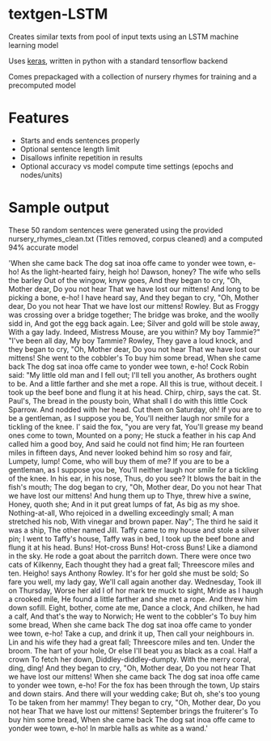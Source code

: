 # textgen-LSTM
Creates similar texts from pool of input texts using an LSTM machine learning model

Uses [keras](http://keras.io), written in python with a standard tensorflow backend

Comes prepackaged with a collection of nursery rhymes for training and a precomputed model

# Features

- Starts and ends sentences properly
- Optional sentence length limit
- Disallows infinite repetition in results
- Optional accuracy vs model compute time settings (epochs and nodes/units)

# Sample output

These 50 random sentences were generated using the provided nursery_rhymes_clean.txt (Titles removed, corpus cleaned) and a computed 94% accurate model

'When she came back The dog sat inoa offe came to yonder wee town, e-ho!
As the light-hearted fairy, heigh ho!
Dawson, honey? The wife who sells the barley Out of the wingow, knyw goes, And they began to cry, "Oh, Mother dear, Do you not hear That we have lost our mittens!
And long to be picking a bone, e-ho!
I have heard say, And they began to cry, "Oh, Mother dear, Do you not hear That we have lost our mittens!
Rowley. But as Froggy was crossing over a bridge together; The bridge was broke, and the woolly sidd in, And got the egg back again.
Lee; Silver and gold will be stole away, With a gay lady.
Indeed, Mistress Mouse, are you within?
My boy Tammie?" "I've been all day, My boy Tammie?
Rowley, They gave a loud knock, and they began to cry, "Oh, Mother dear, Do you not hear That we have lost our mittens!
She went to the cobbler's To buy him some bread, When she came back The dog sat inoa offe came to yonder wee town, e-ho!
Cock Robin said: "My little old man and I fell out; I'll tell you another, As brothers ought to be.
And a little farther and she met a rope.
All this is true, without deceit.
I took up the beef bone and flung it at his head.
Chirp, chirp, says the cat.
St. Paul's, The bread in the pousty boin, What shall I do with this little Cock Sparrow.
And nodded with her head.
Cut them on Saturday, oh!
If you are to be a gentleman, as I suppose you be, You'll neither laugh nor smile for a tickling of the knee.
I' said the fox, "you are very fat, You'll grease my beand ones come to town, Mounted on a pony; He stuck a feather in his cap And called him a good boy, And said he could not find him; He ran fourteen miles in fifteen days, And never looked behind him so rosy and fair, Lumpety, lump!
Come, who will buy them of me?
If you are to be a gentleman, as I suppose you be, You'll neither laugh nor smile for a tickling of the knee.
In his ear, in his nose, Thus, do you see?
It blows the bait in the fish's mouth; The dog began to cry, "Oh, Mother dear, Do you not hear That we have lost our mittens!
And hung them up to Thye, threw hive a swine, Honey, quoth she; And in it put great lumps of fat, As big as my shoe.
Nothing-at-all, Who rejoiced in a dwelling exceedingly small; A man stretched his nob, With vinegar and brown paper.
Nay"; The third he said it was a ship, The other named Jill.
Taffy came to my house and stole a silver pin; I went to Taffy's house, Taffy was in bed, I took up the beef bone and flung it at his head.
Buns! Hot-cross Buns! Hot-cross Buns!
Like a diamond in the sky.
He rode a goat about the parritch down.
There were once two cats of Kilkenny, Each thought they had a great fall; Threescore miles and ten.
Heigho! says Anthony Rowley.
It's for her gold she must be sold; So fare you well, my lady gay, We'll call again another day.
Wednesday, Took ill on Thursday, Worse her ald I of hor mark tre muck to sight, Mride as I haugh a crooked mile, He found a little farther and she met a rope.
And threw him down sofill.
Eight, bother, come ate me, Dance a clock, And chilken, he had a calf, And that's the way to Norwich; He went to the cobbler's To buy him some bread, When she came back The dog sat inoa offe came to yonder wee town, e-ho!
Take a cup, and drink it up, Then call your neighbours in.
Lin and his wife they had a great fall; Threescore miles and ten.
Under the broom. The hart of your hole, Or else I'll beat you as black as a coal.
Half a crown To fetch her down, Diddley-diddley-dumpty.
With the merry coral, ding, ding!
And they began to cry, "Oh, Mother dear, Do you not hear That we have lost our mittens!
When she came back The dog sat inoa offe came to yonder wee town, e-ho!
For the fox has been through the town, Up stairs and down stairs.
And there will your wedding cake; But oh, she's too young To be taken from her mammy!
They began to cry, "Oh, Mother dear, Do you not hear That we have lost our mittens!
September brings the fruiterer's To buy him some bread, When she came back The dog sat inoa offe came to yonder wee town, e-ho!
In marble halls as white as a wand.'
